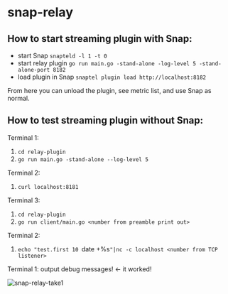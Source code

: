 # snap-relay

## How to start streaming plugin with Snap:
* start Snap `snapteld -l 1 -t 0`
* start relay plugin `go run main.go -stand-alone -log-level 5 -stand-alone-port 8182`
* load plugin in Snap `snaptel plugin load http://localhost:8182 `

From here you can unload the plugin, see metric list, and use Snap as normal.



## How to test streaming plugin without Snap:
Terminal 1: 
1. `cd relay-plugin`
2. `go run main.go -stand-alone --log-level 5`

Terminal 2:
1. `curl localhost:8181`

Terminal 3:
1. `cd relay-plugin`
2. `go run client/main.go <number from preamble print out>`

Terminal 2: 
1. `echo "test.first 10 `date +%s`"|nc -c localhost <number from TCP listener>`

Terminal 1:
output debug messages!  <- it worked! 


![snap-relay-take1](https://cloud.githubusercontent.com/assets/21182867/25767820/9bf9e176-31b1-11e7-82a4-88b0fd5368f2.gif)